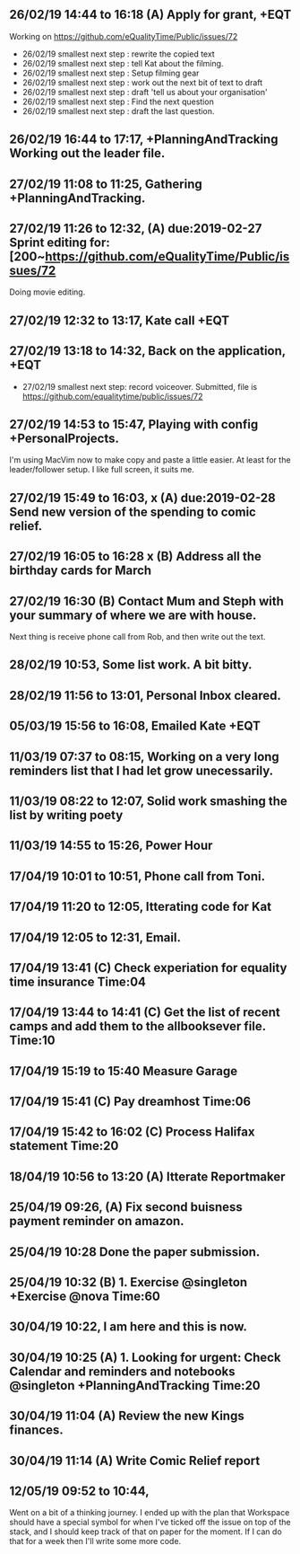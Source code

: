 ## 26/02/19 14:44 to 16:18 (A) Apply for grant, +EQT
Working on https://github.com/eQualityTime/Public/issues/72
- 26/02/19 smallest next step : rewrite the copied text 
- 26/02/19 smallest next step : tell Kat about the filming. 
- 26/02/19 smallest next step : Setup filming gear 
- 26/02/19 smallest next step : work out the next bit of text to draft
- 26/02/19 smallest next step : draft 'tell us about your organisation'
- 26/02/19 smallest next step : Find the next question
- 26/02/19 smallest next step : draft the last question. 

## 26/02/19 16:44 to 17:17, +PlanningAndTracking Working out the leader file. 

## 27/02/19 11:08 to 11:25, Gathering +PlanningAndTracking. 

## 27/02/19 11:26 to 12:32,  (A) due:2019-02-27 Sprint editing for: [200~https://github.com/eQualityTime/Public/issues/72
Doing movie editing.

## 27/02/19 12:32 to 13:17, Kate call +EQT

## 27/02/19 13:18 to 14:32, Back on the application, +EQT
- 27/02/19 smallest next step: record voiceover.
Submitted, file is https://github.com/equalitytime/public/issues/72

## 27/02/19 14:53 to 15:47, Playing with config +PersonalProjects. 
I'm using MacVim now to make copy and paste a little easier. At least for the leader/follower setup.  I like full screen, it suits me. 

## 27/02/19 15:49 to 16:03, x (A) due:2019-02-28 Send new version of the spending to comic relief. 
## 27/02/19 16:05 to 16:28 x (B) Address all the birthday cards for March
## 27/02/19 16:30 (B) Contact Mum and Steph with your summary of where we are with house.
Next thing is receive phone call from Rob, and then write out the text. 
## 28/02/19 10:53, Some list work.  A bit bitty.  
## 28/02/19 11:56 to 13:01, Personal Inbox cleared. 
## 05/03/19 15:56 to 16:08, Emailed Kate +EQT
## 11/03/19 07:37 to 08:15, Working on a very long reminders list that I had let grow unecessarily. 
## 11/03/19 08:22 to 12:07, Solid work smashing the list by writing poety 
## 11/03/19 14:55 to 15:26, Power Hour
## 17/04/19 10:01 to 10:51, Phone call from Toni. 
## 17/04/19 11:20 to 12:05, Itterating code for Kat 
## 17/04/19 12:05 to 12:31, Email. 
## 17/04/19 13:41 (C) Check experiation for  equality time insurance Time:04 
## 17/04/19 13:44 to 14:41 (C) Get the list of recent camps and add them to the allbooksever file. Time:10 
## 17/04/19 15:19 to 15:40 Measure Garage 
## 17/04/19 15:41 (C) Pay dreamhost Time:06 
## 17/04/19 15:42 to 16:02 (C) Process Halifax statement Time:20 
## 18/04/19 10:56 to 13:20 (A) Itterate Reportmaker
## 25/04/19 09:26,  (A) Fix second buisness payment reminder on amazon.
## 25/04/19 10:28 Done the paper submission.
## 25/04/19 10:32 (B) 1. Exercise @singleton +Exercise @nova  Time:60 
## 30/04/19 10:22, I am here and this is now. 
## 30/04/19 10:25 (A) 1. Looking for urgent: Check Calendar and reminders and notebooks  @singleton +PlanningAndTracking Time:20
## 30/04/19 11:04 (A) Review the new Kings finances. 
## 30/04/19 11:14 (A) Write Comic Relief report
## 12/05/19 09:52 to 10:44,
Went on a bit of a thinking journey. I ended up with the plan that Workspace should have a special symbol for when I've ticked off the issue on top of the stack, and I should keep track of that on paper for the moment.  If I can do that for a week then I'll write some more code.   

